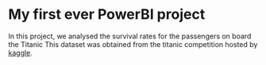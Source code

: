 # My first ever PowerBI project 
In this project, we analysed the survival rates for the passengers on board the Titanic
This dataset was obtained from the titanic competition hosted by [kaggle](https://www.kaggle.com/competitions/titanic/overview).
